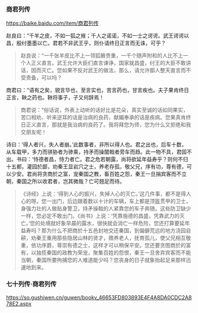 ### 商君列传
https://baike.baidu.com/item/商君列传

赵良曰：“千羊之皮，不如一狐之掖；千人之诺诺，不如一士之谔谔。武王谔谔以昌，殷纣墨墨以亡。君若不非武王乎，则仆请终日正言而无诛，可乎？
>赵良说：“一千张羊皮比不上一领狐腋贵重，一千个随声附和的人比不上一个人正义直言。武王允许大臣们直言谏诤，国家就昌盛，纣王的大臣不敢讲话，因而灭亡。您如果不反对武王的做法，那么，请允许鄙人整天直言而不受责备，可以吗？

商君曰：“语有之矣，貌言华也，至言实也，苦言药也，甘言疾也。夫子果肯终日正言，鞅之药也。鞅将事子，子又何辞焉！
>商君说：“俗话说，外表上动听的话好比是花朵，真实至诚的话如同果实，苦口相劝、听来逆耳的话是治病的良药，献媚奉承的话是疾病。您果真肯终日正义直言，那就是我治病的良药了。我将拜您为师，您为什么又拒绝和我交朋友呢！

诗曰：‘得人者兴，失人者崩。’此数事者，非所以得人也。君之出也，后车十数，从车载甲，多力而骈胁者为骖乘，持矛而操闟戟者旁车而趋。此一物不具，君固不出。书曰：‘恃德者昌，恃力者亡。君之危若朝露，尚将欲延年益寿乎？则何不归十五都，灌园於鄙，劝秦王显岩穴之士，养老存孤，敬父兄，序有功，尊有德，可以少安。君尚将贪商於之富，宠秦国之教，畜百姓之怨，秦王一旦捐宾客而不立朝，秦国之所以收君者，岂其微哉？亡可翘足而待。
>《诗经》上说：‘得到人心的振兴，失掉人心的灭亡。’这几件事，都不是得人心的呀。您一出门，后边跟着数以十计的车辆，车上都是顶盔贯甲的卫士，身强力壮的人做贴身警卫，持矛操戟的人紧靠您的车子奔随。这些防卫缺少一样，您必定不敢出门。《尚书》上说：‘凭靠施德的昌盛，凭靠武力的灭亡。’您的处境就好象早晨的露水，很快就会消亡一样危险，您还打算要延年益寿吗？那为什么不把商於十五邑封地交还秦国，到偏僻荒远的地方浇园自耕，劝秦王重用那些隐居山林的贤才，赡养老人，抚育孤儿，使父兄相互敬重，依功序爵，尊崇有德之士，这样才可以稍保平安。您还要贪图商於的富有，以独揽秦国的政教为荣宠，聚集百姓的怨恨，秦王一旦舍弃宾客而不能当朝，秦国所要拘捕您的人难道能少吗？您丧身的日子就象抬起足来那样迅速地到来。

### 七十列传·商君列传
https://so.gushiwen.cn/guwen/bookv_46653FD803893E4F4A8DA0CDC2A878E2.aspx
